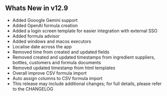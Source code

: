 Whats New in v12.9
--------------------------
- Added Gooogle Gemini support
- Added OpenAI formula creation
- Added a login screen template for easier integration with external SSO
- Added formula advisor
- Added windows and macos executors
- Localise date across the app
- Removed time from created and updated fields
- Removed created and updated timestamps from ingredient suppliers, bottles, customers and formula documents
- Removed updated timestamp from html templates
- Overall improve CSV formula import
- Auto assign columns to CSV formula import
- This release may include additional changes; for full details, please refer to the CHANGELOG